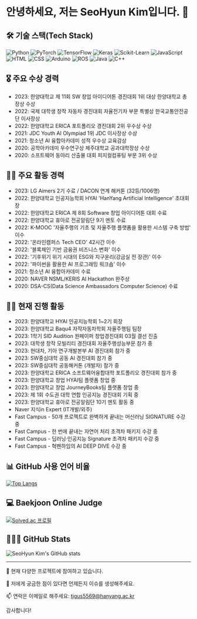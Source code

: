 # 안녕하세요, 저는 SeoHyun Kim입니다. 👋

## 🛠 기술 스택(Tech Stack)
![Python](https://img.shields.io/badge/Python-3776AB?style=flat-square&logo=Python&logoColor=white)
![PyTorch](https://img.shields.io/badge/PyTorch-EE4C2C?style=flat-square&logo=PyTorch&logoColor=white)
![TensorFlow](https://img.shields.io/badge/TensorFlow-FF6F00?style=flat-square&logo=TensorFlow&logoColor=white)
![Keras](https://img.shields.io/badge/Keras-D00000?style=flat-square&logo=Keras&logoColor=white)
![Scikit-Learn](https://img.shields.io/badge/ScikitLearn-F7931E?style=flat-square&logo=scikit-learn&logoColor=white)
![JavaScript](https://img.shields.io/badge/JavaScript-F7DF1E?style=flat-square&logo=JavaScript&logoColor=black)
![HTML](https://img.shields.io/badge/HTML-E34F26?style=flat-square&logo=HTML5&logoColor=white)
![CSS](https://img.shields.io/badge/CSS-1572B6?style=flat-square&logo=CSS3&logoColor=white)
![Arduino](https://img.shields.io/badge/Arduino-00979D?style=flat-square&logo=Arduino&logoColor=white)
![ROS](https://img.shields.io/badge/ROS-22314E?style=flat-square&logo=ROS&logoColor=white)
![Java](https://img.shields.io/badge/Java-007396?style=flat-square&logo=Java&logoColor=white)
![C++](https://img.shields.io/badge/C++-00599C?style=flat-square&logo=cplusplus&logoColor=white)

## 🎖 주요 수상 경력
- 2023: 한양대학교 제 11회 SW 창업 아이디어톤 경진대회 1위 대상 한양대학교 총장상 수상
- 2022: 국제 대학생 창작 자동차 경진대회 자율전기차 부문 특별상 한국교통안전공단 이사장상
- 2022: 한양대학교 ERICA 포트폴리오 경진대회 2위 우수상 수상
- 2021: JDC Youth AI Olympiad 1위 JDC 이사장상 수상
- 2021: 청소년 AI 융합아카데미 성적 우수상 교육감상
- 2020: 공학아카데미 우수연구상 제주대학교 공과대학장상 수상
- 2020: 소프트웨어 동아리 산출물 대회 피지컬컴퓨팅 부문 3위 수상

## 👨‍💻 주요 활동 경력
- 2023: LG Aimers 2기 수료 / DACON 연계 해커톤 (32등/1006명)
- 2022: 한양대학교 인공지능학회 HYAI 'HanYang Artificial Intelligence' 초대회장
- 2022: 한양대학교 ERICA 제 8회 Software 창업 아이디어톤 대회 수료
- 2022: 한양대학교 휴아로 전공알림단 9기 멘토 수료
- 2022: K-MOOC '자율주행의 기초 및 자율주행 플랫폼을 활용한 시스템 구축 방법' 이수
- 2022: '온라인캠퍼스 Tech CEO' 42시간 이수
- 2022: '블록체인 기반 금융권 비즈니스 변화' 이수
- 2022: '기후위기 위기 시대의 ESG와 지구윤리(강금실 전 장관)' 이수
- 2022: '파이썬을 활용한 AI 프로그래밍 워크숍' 이수
- 2021: 청소년 AI 융합아카데미 수료
- 2020: NAVER NSML/KERIS AI Hackathon 완주상
- 2020: DSA-CS(Data Science Ambassadors Computer Science) 수료

## 🏃‍♂️ 현재 진행 활동
- 2023: 한양대학교 HYAI 인공지능학회 1~2기 회장
- 2023: 한양대학교 Baqu4 자작자동차학회 자율주행팀 팀장
- 2023: 1학기 SID Audition 원페이퍼 창업경진대회 03월 결선 진출
- 2023: 대학생 창작 모빌리티 경진대회 자율주행성능부문 참가 중
- 2023: 현대차, 기아 연구개발본부 AI 경진대회 참가 중
- 2023: SW중심대학 공동 AI 경진대회 참가 중
- 2023: SW중심대학 공동해커톤 (개발자) 참가 중
- 2023: 한양대학교 ERICA 소프트웨어융합대학 포트폴리오 경진대회 참가 중
- 2023: 한양대학교 창업 HYAI팀 플랫폼 창업 중
- 2023: 한양대학교 창업 JourneyBooks팀 플랫폼 창업 중
- 2023: 제 1회 수도권 대학 연합 인공지능 경진대회 기획 중
- 2023: 한양대학교 휴아로 전공알림단 10기 멘토 활동 중
- Naver 지식in Expert (IT개발/외주)
- Fast Campus - 50개 프로젝트로 완벽하게 끝내는 머신러닝 SIGNATURE 수강 중
- Fast Campus - 한 번에 끝내는 자연어 처리 초격차 패키지 수강 중
- Fast Campus - 딥러닝·인공지능 Signature 초격차 패키지 수강 중
- Fast Campus - 혁펜하임의 AI DEEP DIVE 수강 중

## 📊 GitHub 사용 언어 비율
<!-- 여기에 자신의 깃허브 사용 언어 비율을 삽입하세요. -->
[![Top Langs](https://github-readme-stats.vercel.app/api/top-langs/?username=Deep-of-Machine&theme=radical&hide_border=true&bg_color=30,e96443,904e95&title_color=fff&text_color=fff)](https://github.com/anuraghazra/github-readme-stats)

## 💻 Baekjoon Online Judge
<!-- 여기에 자신의 백준 온라인 저지 티어를 삽입하세요. -->
[![Solved.ac
프로필](http://mazassumnida.wtf/api/v2/generate_badge?boj=tjgus5569)](https://solved.ac/tjgus5569)

## 🧑🏻‍💻 GitHub Stats
<!-- 여기에 자신의 깃허브 상태를 삽입하세요. -->
![SeoHyun Kim's GitHub stats](https://github-readme-stats.vercel.app/api?username=Deep-of-Machine&show_icons=true&bg_color=90,ff9a9e,fad0c4,ffd1ff&title_color=fff&text_color=fff&icon_color=f8f8f8)

---

🔭 현재 다양한 프로젝트에 참여하고 있습니다.

💬 저에게 궁금한 점이 있다면 언제든지 이슈를 생성해주세요.

📫 연락은 이메일로 해주세요: [tjgus5569@hanyang.ac.kr](mailto:tjgus5569@hanyang.ac.kr)

감사합니다!
